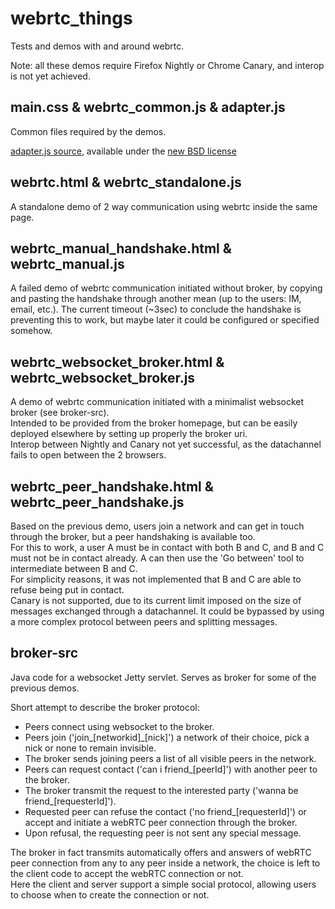 webrtc_things
=============

Tests and demos with and around webrtc.

Note: all these demos require Firefox Nightly or Chrome Canary, and interop is not yet achieved.


main.css & webrtc_common.js & adapter.js
----------------------------------------

Common files required by the demos.

[adapter.js source](http://code.google.com/p/webrtc-samples/source/browse/trunk/apprtc/js/adapter.js), available under the [new BSD license](http://opensource.org/licenses/BSD-3-Clause)

webrtc.html & webrtc_standalone.js
----------------------------------

A standalone demo of 2 way communication using webrtc inside the same page.

webrtc_manual_handshake.html & webrtc_manual.js
-----------------------------------------------

A failed demo of webrtc communication initiated without broker, by copying and pasting the handshake through another mean (up to the users: IM, email, etc.). The current timeout (~3sec) to conclude the handshake is preventing this to work, but maybe later it could be configured or specified somehow.

webrtc_websocket_broker.html & webrtc_websocket_broker.js
---------------------------------------------------------

A demo of webrtc communication initiated with a minimalist websocket broker (see broker-src).  
Intended to be provided from the broker homepage, but can be easily deployed elsewhere by setting up properly the broker uri.  
Interop between Nightly and Canary not yet successful, as the datachannel fails to open between the 2 browsers.

webrtc_peer_handshake.html & webrtc_peer_handshake.js
-----------------------------------------------------

Based on the previous demo, users join a network and can get in touch through the broker, but a peer handshaking is available too.  
For this to work, a user A must be in contact with both B and C, and B and C must not be in contact already. A can then use the 'Go between' tool to intermediate between B and C.  
For simplicity reasons, it was not implemented that B and C are able to refuse being put in contact.  
Canary is not supported, due to its current limit imposed on the size of messages exchanged through a datachannel. It could be bypassed by using a more complex protocol between peers and splitting messages.


broker-src
----------

Java code for a websocket Jetty servlet. Serves as broker for some of the previous demos.



Short attempt to describe the broker protocol:
- Peers connect using websocket to the broker.
- Peers join ('join_[networkid]_[nick]') a network of their choice, pick a nick or none to remain invisible.
- The broker sends joining peers a list of all visible peers in the network.
- Peers can request contact ('can i friend_[peerId]') with another peer to the broker.
- The broker transmit the request to the interested party ('wanna be friend_[requesterId]').
- Requested peer can refuse the contact ('no friend_[requesterId]') or accept and initiate a webRTC peer connection through the broker.
- Upon refusal, the requesting peer is not sent any special message.

The broker in fact transmits automatically offers and answers of webRTC peer connection from any to any peer inside a network, the choice is left to the client code to accept the webRTC connection or not.  
Here the client and server support a simple social protocol, allowing users to choose when to create the connection or not.
